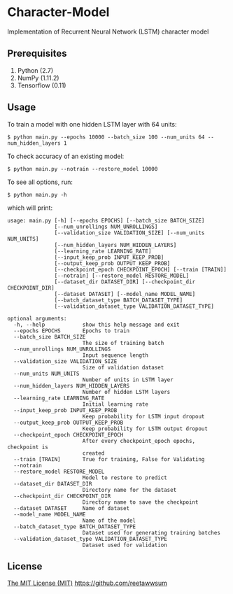 # Character-Model
Implementation of Recurrent Neural Network (LSTM) character model

## Prerequisites

1. Python (2.7)
2. NumPy (1.11.2)
3. Tensorflow (0.11)

## Usage

To train a model with one hidden LSTM layer with 64 units:

	$ python main.py --epochs 10000 --batch_size 100 --num_units 64 --num_hidden_layers 1

To check accuracy of an existing model:

	$ python main.py --notrain --restore_model 10000

To see all options, run:

	$ python main.py -h

which will print:

	usage: main.py [-h] [--epochs EPOCHS] [--batch_size BATCH_SIZE]
	               [--num_unrollings NUM_UNROLLINGS]
	               [--validation_size VALIDATION_SIZE] [--num_units NUM_UNITS]
	               [--num_hidden_layers NUM_HIDDEN_LAYERS]
	               [--learning_rate LEARNING_RATE]
	               [--input_keep_prob INPUT_KEEP_PROB]
	               [--output_keep_prob OUTPUT_KEEP_PROB]
	               [--checkpoint_epoch CHECKPOINT_EPOCH] [--train [TRAIN]]
	               [--notrain] [--restore_model RESTORE_MODEL]
	               [--dataset_dir DATASET_DIR] [--checkpoint_dir CHECKPOINT_DIR]
	               [--dataset DATASET] [--model_name MODEL_NAME]
	               [--batch_dataset_type BATCH_DATASET_TYPE]
	               [--validation_dataset_type VALIDATION_DATASET_TYPE]

	optional arguments:
	  -h, --help            show this help message and exit
	  --epochs EPOCHS       Epochs to train
	  --batch_size BATCH_SIZE
	                        The size of training batch
	  --num_unrollings NUM_UNROLLINGS
	                        Input sequence length
	  --validation_size VALIDATION_SIZE
	                        Size of validation dataset
	  --num_units NUM_UNITS
	                        Number of units in LSTM layer
	  --num_hidden_layers NUM_HIDDEN_LAYERS
	                        Number of hidden LSTM layers
	  --learning_rate LEARNING_RATE
	                        Initial learning rate
	  --input_keep_prob INPUT_KEEP_PROB
	                        Keep probability for LSTM input dropout
	  --output_keep_prob OUTPUT_KEEP_PROB
	                        Keep probability for LSTM output dropout
	  --checkpoint_epoch CHECKPOINT_EPOCH
	                        After every checkpoint_epoch epochs, checkpoint is
	                        created
	  --train [TRAIN]       True for training, False for Validating
	  --notrain
	  --restore_model RESTORE_MODEL
	                        Model to restore to predict
	  --dataset_dir DATASET_DIR
	                        Directory name for the dataset
	  --checkpoint_dir CHECKPOINT_DIR
	                        Directory name to save the checkpoint
	  --dataset DATASET     Name of dataset
	  --model_name MODEL_NAME
	                        Name of the model
	  --batch_dataset_type BATCH_DATASET_TYPE
	                        Dataset used for generating training batches
	  --validation_dataset_type VALIDATION_DATASET_TYPE
	                        Dataset used for validation

## License
[The MIT License (MIT)](LICENSE)
https://github.com/reetawwsum
